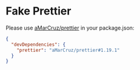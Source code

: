 # Fake Prettier

Please use [aMarCruz/prettier](https://github.com/aMarCruz/prettier) in your package.json:

```json
{
  "devDependencies": {
    "prettier": "aMarCruz/prettier#1.19.1"
  }
}
```
